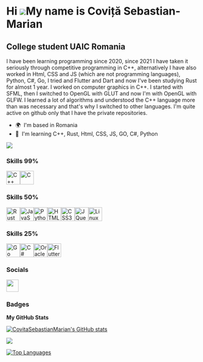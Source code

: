 Hi ![](https://user-images.githubusercontent.com/18350557/176309783-0785949b-9127-417c-8b55-ab5a4333674e.gif)My name is Coviță Sebastian-Marian
===============================================================================================================================================

College student 
UAIC Romania
-------

I have been learning programming since 2020, since 2021 I have taken it seriously through competitive programming in C++, alternatively I have also worked in Html, CSS and JS (which are not programming languages), Python, C#, Go, I tried and Flutter and Dart and now I've been studying Rust for almost 1 year. 
I worked on computer graphics in C++. I started with SFML, then I switched to OpenGL with GLUT and now I'm with OpenGL with GLFW. 
I learned a lot of algorithms and understood the C++ language more than was necessary and that's why I switched to other languages.
I'm quite active on github only that I have the private repositories.

* 🌍  I'm based in Romania
* 🧠  I'm learning C++, Rust, Html, CSS, JS, GO, C#, Python

<a href="https://www.github.com/CovitaSebastianMarian" target="_blank" rel="noreferrer"><img
src="https://img.shields.io/github/followers/CovitaSebastianMarian?logo=github&style=for-the-badge&color=ef4444&labelColor=000000" /></a>

### Skills 99%


<p align="left"><a href="https://docs.microsoft.com/en-us/cpp/?view=msvc-170" target="_blank" rel="noreferrer"><img src="https://raw.githubusercontent.com/danielcranney/readme-generator/main/public/icons/skills/cplusplus-colored.svg" alt="C++" width="36" height="36" /></a><a href="https://docs.microsoft.com/en-us/cpp/?view=msvc-170" target="_blank" rel="noreferrer"><img src="https://raw.githubusercontent.com/danielcranney/readme-generator/main/public/icons/skills/c-colored.svg" alt="C" width="36" height="36" /></a></p>


### Skills 50%


<p align="left">
<a href="https://www.rust-lang.org/" target="_blank" rel="noreferrer"><img src="https://raw.githubusercontent.com/danielcranney/readme-generator/main/public/icons/skills/rust-colored.svg" width="36" height="36" alt="Rust" /></a><a href="https://developer.mozilla.org/en-US/docs/Web/JavaScript" target="_blank" rel="noreferrer"><img src="https://raw.githubusercontent.com/danielcranney/readme-generator/main/public/icons/skills/javascript-colored.svg" width="36" height="36" alt="JavaScript" /></a><a href="https://www.python.org/" target="_blank" rel="noreferrer"><img src="https://raw.githubusercontent.com/danielcranney/readme-generator/main/public/icons/skills/python-colored.svg" width="36" height="36" alt="Python" /></a><a href="https://developer.mozilla.org/en-US/docs/Glossary/HTML5" target="_blank" rel="noreferrer"><img src="https://raw.githubusercontent.com/danielcranney/readme-generator/main/public/icons/skills/html5-colored.svg" width="36" height="36" alt="HTML5" /></a><a href="https://www.w3.org/TR/CSS/#css" target="_blank" rel="noreferrer"><img src="https://raw.githubusercontent.com/danielcranney/readme-generator/main/public/icons/skills/css3-colored.svg" width="36" height="36" alt="CSS3" /></a><a href="https://jquery.com/" target="_blank" rel="noreferrer"><img src="https://raw.githubusercontent.com/danielcranney/readme-generator/main/public/icons/skills/jquery-colored.svg" width="36" height="36" alt="JQuery" /></a><a href="https://www.linux.org" target="_blank" rel="noreferrer"><img src="https://raw.githubusercontent.com/danielcranney/readme-generator/main/public/icons/skills/linux-colored.svg" alt="Linux" width="36" height="36" /></a>
</p>


### Skills 25%


<p align="left"><img src="https://raw.githubusercontent.com/danielcranney/readme-generator/main/public/icons/skills/go-colored.svg" alt="Go" width="36" height="36" /><a href="https://docs.microsoft.com/en-us/dotnet/csharp/" target="_blank" rel="noreferrer"><img src="https://raw.githubusercontent.com/danielcranney/readme-generator/main/public/icons/skills/csharp-colored.svg" alt="C#" width="36" height="36" /></a><a href="https://www.oracle.com/uk/index.html" target="_blank" rel="noreferrer"><img src="https://raw.githubusercontent.com/danielcranney/readme-generator/main/public/icons/skills/oracle-colored.svg" alt="Oracle" width="36" height="36" /></a><a href="https://flutter.dev/" target="_blank" rel="noreferrer"><img src="https://raw.githubusercontent.com/danielcranney/readme-generator/main/public/icons/skills/flutter-colored.svg" alt="Flutter" width="36" height="36" /></a></p>


### Socials

<p align="left"> <a href="https://www.github.com/CovitaSebastianMarian" target="_blank" rel="noreferrer"> <picture> <source media="(prefers-color-scheme: dark)" srcset="https://raw.githubusercontent.com/danielcranney/readme-generator/main/public/icons/socials/github-dark.svg" /> <source media="(prefers-color-scheme: light)" srcset="https://raw.githubusercontent.com/danielcranney/readme-generator/main/public/icons/socials/github.svg" /> <img src="https://raw.githubusercontent.com/danielcranney/readme-generator/main/public/icons/socials/github.svg" width="32" height="32" /> </picture> </a></p>

### Badges

<b>My GitHub Stats</b>

<a href="http://www.github.com/CovitaSebastianMarian"><img src="https://github-readme-stats.vercel.app/api?username=CovitaSebastianMarian&show_icons=true&hide=&count_private=true&title_color=84cc16&text_color=3382ed&icon_color=ef4444&bg_color=000000&hide_border=true&show_icons=true" alt="CovitaSebastianMarian's GitHub stats" /></a>

<a href="http://www.github.com/CovitaSebastianMarian"><img src="https://github-readme-streak-stats.herokuapp.com/?user=CovitaSebastianMarian&stroke=3382ed&background=000000&ring=84cc16&fire=84cc16&currStreakNum=3382ed&currStreakLabel=84cc16&sideNums=3382ed&sideLabels=3382ed&dates=3382ed&hide_border=true" /></a>

<a href="https://github.com/CovitaSebastianMarian" align="left"><img src="https://github-readme-stats.vercel.app/api/top-langs/?username=CovitaSebastianMarian&langs_count=10&title_color=84cc16&text_color=3382ed&icon_color=ef4444&bg_color=000000&hide_border=true&locale=en&custom_title=Top%20%Languages" alt="Top Languages" /></a>
